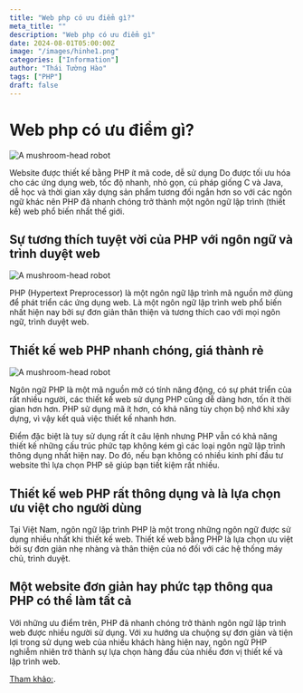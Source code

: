 ```yaml
---
title: "Web php có ưu điểm gì?"
meta_title: ""
description: "Web php có ưu điểm gì"
date: 2024-08-01T05:00:00Z
image: "/images/hinhe1.png"
categories: ["Information"]
author: "Thái Tường Hào"
tags: ["PHP"]
draft: false
---
```


# Web php có ưu điểm gì?

![A mushroom-head robot](/images/haoe2.jpg "Website đầu tiên")

Website được thiết kế bằng PHP ít mã code, dễ sử dụng
Do được tối ưu hóa cho các ứng dụng web, tốc độ nhanh, nhỏ gọn, cú pháp giống C và Java, dễ học và thời gian xây dựng sản phẩm tương đối ngắn hơn so với các ngôn ngữ khác nên PHP đã nhanh chóng trở thành một ngôn ngữ lập trình (thiết kế) web phổ biến nhất thế giới.

## Sự tương thích tuyệt vời của PHP với ngôn ngữ và trình duyệt web

![A mushroom-head robot](/images/haoe3.jpg "Website đầu tiên")

PHP (Hypertext Preprocessor) là một ngôn ngữ lập trình mã nguồn mở dùng để phát triển các ứng dụng web. Là một ngôn ngữ lập trình web phổ biến nhất hiện nay bởi sự đơn giản thân thiện và tương thích cao với mọi ngôn ngữ, trình duyệt web.

## Thiết kế web PHP nhanh chóng, giá thành rẻ

![A mushroom-head robot](/images/haoe4.jpg "Website đầu tiên")

Ngôn ngữ PHP là một mã nguồn mở có tính năng động, có sự phát triển của rất nhiều người, các thiết kế web sử dụng PHP cũng dễ dàng hơn, tốn ít thời gian hơn hơn.
PHP sử dụng mã ít hơn, có khả năng tùy chọn bộ nhớ khi xây dựng, vì vậy kết quả việc thiết kế nhanh hơn.

Điểm đặc biệt là tuy sử dụng rất ít câu lệnh nhưng PHP vẫn có khả năng thiết kế những cấu trúc phức tạp không kém gì các loại ngôn ngữ lập trình thông dụng nhất hiện nay. Do đó, nếu bạn không có nhiều kinh phí đầu tư website thì lựa chọn PHP sẽ giúp bạn tiết kiệm rất nhiều.

## Thiết kế web PHP rất thông dụng và là lựa chọn ưu việt cho người dùng

Tại Việt Nam, ngôn ngữ lập trình PHP là một trong những ngôn ngữ được sử dụng nhiều nhất khi thiết kế web. Thiết kế web bằng PHP là lựa chọn ưu việt bởi sự đơn giản nhẹ nhàng và thân thiện của nó đối với các hệ thống máy chủ, trình duyệt.

## Một website đơn giản hay phức tạp thông qua PHP có thể làm tất cả

Với những ưu điểm trên, PHP đã nhanh chóng trở thành ngôn ngữ lập trình web được nhiều người sử dụng. Với xu hướng ưa chuộng sự đơn giản và tiện lợi trong sử dụng web của nhiều khách hàng hiện nay, ngôn ngữ PHP nghiễm nhiên trở thành sự lựa chọn hàng đầu của nhiều đơn vị thiết kế và lập trình web.

[Tham khảo:](https://sikido.vn).
